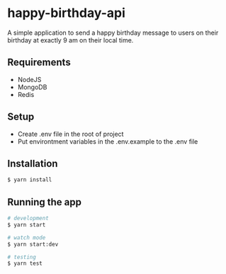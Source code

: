 # happy-birthday-api
A simple application to send a happy birthday message to users on their birthday
at exactly 9 am on their local time.

## Requirements
- NodeJS
- MongoDB
- Redis

## Setup
- Create .env file in the root of project
- Put environtment variables in the .env.example to the .env file

## Installation

```bash
$ yarn install
```

## Running the app

```bash
# development
$ yarn start

# watch mode
$ yarn start:dev

# testing
$ yarn test
```

